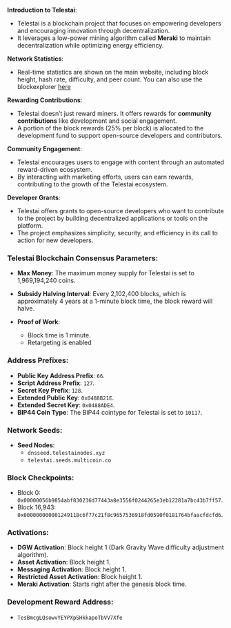 **Introduction to Telestai**:
   - Telestai is a blockchain project that focuses on empowering developers and encouraging innovation through decentralization.
   - It leverages a low-power mining algorithm called **Meraki** to maintain decentralization while optimizing energy efficiency.

**Network Statistics**:
   - Real-time statistics are shown on the main website, including block height, hash rate, difficulty, and peer count. You can also use the blockexplorer [here](https://telestai.cryptoscope.io/) 

**Rewarding Contributions**:
   - Telestai doesn’t just reward miners. It offers rewards for **community contributions** like development and social engagement.
   - A portion of the block rewards (25% per block) is allocated to the development fund to support open-source developers and contributors.

 **Community Engagement**:
   - Telestai encourages users to engage with content through an automated reward-driven ecosystem.
   - By interacting with marketing efforts, users can earn rewards, contributing to the growth of the Telestai ecosystem.

**Developer Grants**:
   - Telestai offers grants to open-source developers who want to contribute to the project by building decentralized applications or tools on the platform.
   - The project emphasizes simplicity, security, and efficiency in its call to action for new developers.

### Telestai Blockchain Consensus Parameters:

- **Max Money**: The maximum money supply for Telestai is set to 1,969,194,240 coins.
  
- **Subsidy Halving Interval**: Every 2,102,400 blocks, which is approximately 4 years at a 1-minute block time, the block reward will halve.

- **Proof of Work**:
  - Block time is 1 minute.
  - Retargeting is enabled

### Address Prefixes:

- **Public Key Address Prefix**: `66`.
- **Script Address Prefix**: `127`.
- **Secret Key Prefix**: `128`.
- **Extended Public Key**: `0x0488B21E`.
- **Extended Secret Key**: `0x0488ADE4`.
- **BIP44 Coin Type**: The BIP44 cointype for Telestai is set to `10117`.

### Network Seeds:

- **Seed Nodes**:
  - `dnsseed.telestainodes.xyz`
  - `telestai.seeds.multicoin.co`

  
### Block Checkpoints:

- Block 0: `0x00000056b9854abf830236d77443a8e3556f0244265e3eb12281a7bc43b7ff57`.
- Block 16,943: `0x000000000001249118c6f77c21f8c9657536918fd0590f0181764bfaacfdcfd6`.

### Activations:

- **DGW Activation**: Block height 1 (Dark Gravity Wave difficulty adjustment algorithm).
- **Asset Activation**: Block height 1.
- **Messaging Activation**: Block height 1.
- **Restricted Asset Activation**: Block height 1.
- **Meraki Activation**: Starts right after the genesis block time.

### Development Reward Address:

- `TesBmcgLQsowvYEYPXpSHkkapoTbVV7Xfe`

